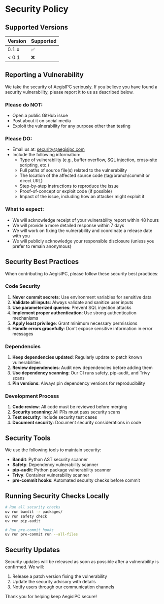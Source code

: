 # Security Policy

## Supported Versions

| Version | Supported          |
| ------- | ------------------ |
| 0.1.x   | :white_check_mark: |
| < 0.1   | :x:                |

## Reporting a Vulnerability

We take the security of AegisIPC seriously. If you believe you have found a security vulnerability, please report it to us as described below.

### Please do NOT:
- Open a public GitHub issue
- Post about it on social media
- Exploit the vulnerability for any purpose other than testing

### Please DO:
- Email us at: security@aegisipc.com
- Include the following information:
  - Type of vulnerability (e.g., buffer overflow, SQL injection, cross-site scripting, etc.)
  - Full paths of source file(s) related to the vulnerability
  - The location of the affected source code (tag/branch/commit or direct URL)
  - Step-by-step instructions to reproduce the issue
  - Proof-of-concept or exploit code (if possible)
  - Impact of the issue, including how an attacker might exploit it

### What to expect:
- We will acknowledge receipt of your vulnerability report within 48 hours
- We will provide a more detailed response within 7 days
- We will work on fixing the vulnerability and coordinate a release date with you
- We will publicly acknowledge your responsible disclosure (unless you prefer to remain anonymous)

## Security Best Practices

When contributing to AegisIPC, please follow these security best practices:

### Code Security
1. **Never commit secrets**: Use environment variables for sensitive data
2. **Validate all inputs**: Always validate and sanitize user inputs
3. **Use parameterized queries**: Prevent SQL injection attacks
4. **Implement proper authentication**: Use strong authentication mechanisms
5. **Apply least privilege**: Grant minimum necessary permissions
6. **Handle errors gracefully**: Don't expose sensitive information in error messages

### Dependencies
1. **Keep dependencies updated**: Regularly update to patch known vulnerabilities
2. **Review dependencies**: Audit new dependencies before adding them
3. **Use dependency scanning**: Our CI runs safety, pip-audit, and Trivy scans
4. **Pin versions**: Always pin dependency versions for reproducibility

### Development Process
1. **Code review**: All code must be reviewed before merging
2. **Security scanning**: All PRs must pass security scans
3. **Test security**: Include security test cases
4. **Document security**: Document security considerations in code

## Security Tools

We use the following tools to maintain security:

- **Bandit**: Python AST security scanner
- **Safety**: Dependency vulnerability scanner
- **pip-audit**: Python package vulnerability scanner
- **Trivy**: Container vulnerability scanner
- **pre-commit hooks**: Automated security checks before commit

## Running Security Checks Locally

```bash
# Run all security checks
uv run bandit -r packages/
uv run safety check
uv run pip-audit

# Run pre-commit hooks
uv run pre-commit run --all-files
```

## Security Updates

Security updates will be released as soon as possible after a vulnerability is confirmed. We will:

1. Release a patch version fixing the vulnerability
2. Update the security advisory with details
3. Notify users through our communication channels

Thank you for helping keep AegisIPC secure!